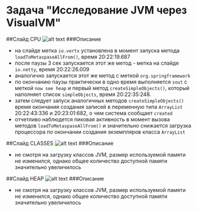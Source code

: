 # Задача "Исследование JVM через VisualVM"
##Слайд CPU
![alt text](https://avatars.mds.yandex.net/get-images-cbir/2320884/SIAD3v6XLmpeQOqBhh6iEQ/ocr)
###Описание
* на слайде метка `io.vertx` установлена в момент запуска метода `loadToMetaspaseAllFrom()`, время 20:22:19.687
* после паузы 3 сек запускается этот же метод - метка на слайде `io.netty`, время 20:22:26.009
* аналогично запускается этот же метод с меткой `org.springframework`
* по окончанию паузы практически в одно время выполняется `sout` с меткой `now see heap` и 
первый метод `createSimpleObjects()`, который наполняет список `simpleObjects`, время 20:22:35:248.
* затем следует запуск аналогичных методов `createSimpleObjects()` время окончания создания записей в переменную типа `ArrayList`
20:22:43:336 и 20:23:01:682, о чем система сообщает `created`
* отчетливо наблюдется пиковая активность в момент вызова методов `loadToMetaspaseAllFrom()` и значительно снижается загрузка процессора 
по окончании создания экземпляров класса `ArrayList`  

##Слайд CLASSES
![alt text](https://avatars.mds.yandex.net/get-images-cbir/3954109/blPOnt33X0x_Gv3GYf2ySg/ocr)
###Описание
* не смотря на загрузку классов JVM, размер используемой памяти не изменился, однако общее количество
доступной памяти значительно увеличилось

##Слайд HEAP
![alt text](https://avatars.mds.yandex.net/get-images-cbir/3606616/0LsanJLme5vg8t1xtlKz-Q/ocr)
###Описание
* не смотря на загрузку классов JVM, размер используемой памяти не изменился, однако общее количество
доступной памяти значительно увеличилось
